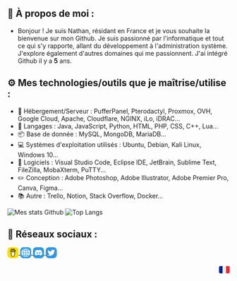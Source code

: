 ## 🎩 À propos de moi :
- Bonjour ! Je suis Nathan, résidant en France et je vous souhaite la bienvenue sur mon Github. Je suis passionné par l'informatique et tout ce qui s'y rapporte, allant du développement à l'administration système. J'explore également d'autres domaines qui me passionnent. J'ai intégré Github il y a **5** ans.

## ⚙️ Mes technologies/outils que je maîtrise/utilise :
- 💾 Hébergement/Serveur : PufferPanel, Pterodactyl, Proxmox, OVH, Google Cloud, Apache, Cloudflare, NGINX, iLo, iDRAC...
- 📃 Langages : Java, JavaScript, Python, HTML, PHP, CSS, C++, Lua...
- 📦 Base de donnée : MySQL, MongoDB, MariaDB...
- 💻 Systèmes d'exploitation utilisés : Ubuntu, Debian, Kali Linux, Windows 10...
- 🔨 Logiciels : Visual Studio Code, Eclipse IDE, JetBrain, Sublime Text, FileZilla, MobaXterm, PuTTY...
- ✏️ Conception : Adobe Photoshop, Adobe Illustrator, Adobe Premier Pro, Canva, Figma...
- 📚 Autre : Trello, Notion, Stack Overflow, Docker...
  
![Mes stats Github](https://github-readme-stats.vercel.app/api?username=nathack-dev&show_icons=true&theme=merko) ![Top Langs](https://github-readme-stats.vercel.app/api/top-langs/?username=anuraghazra&layout=compact)

## 🔗 Réseaux sociaux :
<p align="left">
  <a href="https://www.buymeacoffee.com/nathack" target="_blank">
    <img align="center" src="/images/coffee.png" width="25" height="25"></img>
  </a>
  <a href="https://nathack.fr" target="_blank">
    <img align="center" src="/images/site.png" width="25" height="25"></img>
  </a>
  <a href="https://discord.gg/pFF5y7BX" target="_blank">
    <img align="center" src="/images/server-discord.png" width="25" height="25"></img>
  </a>
  <a href="https://twitter.com/Nathack_" target="_blank">
     <img align="center" src="/images/twitter.png" width="25" height="25"></img>
  </a></p>
<p align="center"><img align="right" src="/images/french.png"></img></p> 
